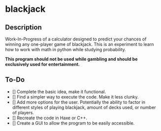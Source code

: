 # blackjack #

## Description ##
Work-In-Progress of a calculator designed to predict your chances of winning any one-player game of blackjack.
This is an experiment to learn how to work with math in python while studying probability.

**This program should not be used while gambling and should be exclusively used for entertainment.**
## To-Do
- [] Complete the basic idea, make it functional. 
- [] Find a simpler way to execute the code. Make it less clunky.
- [] Add more options for the user. Potentially the ability to factor in different styles of playing blackjack, amount of decks used, or number of players.
- [] Recreate the code in Haxe or C++. 
- [] Create a GUI to allow the program to be easily accessible. 
